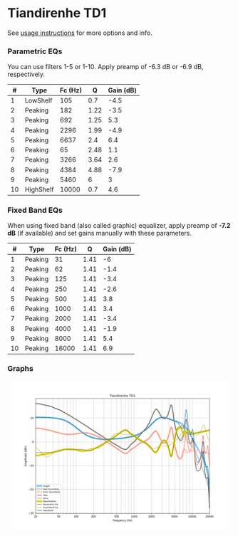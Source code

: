 # Tiandirenhe TD1
See [usage instructions](https://github.com/jaakkopasanen/AutoEq#usage) for more options and info.

### Parametric EQs
You can use filters 1-5 or 1-10. Apply preamp of -6.3 dB or -6.9 dB, respectively.

|   # | Type      |   Fc (Hz) |    Q |   Gain (dB) |
|-----|-----------|-----------|------|-------------|
|   1 | LowShelf  |       105 | 0.7  |        -4.5 |
|   2 | Peaking   |       182 | 1.22 |        -3.5 |
|   3 | Peaking   |       692 | 1.25 |         5.3 |
|   4 | Peaking   |      2296 | 1.99 |        -4.9 |
|   5 | Peaking   |      6637 | 2.4  |         6.4 |
|   6 | Peaking   |        65 | 2.48 |         1.1 |
|   7 | Peaking   |      3266 | 3.64 |         2.6 |
|   8 | Peaking   |      4384 | 4.88 |        -7.9 |
|   9 | Peaking   |      5460 | 6    |         3   |
|  10 | HighShelf |     10000 | 0.7  |         4.6 |

### Fixed Band EQs
When using fixed band (also called graphic) equalizer, apply preamp of **-7.2 dB** (if available) and set gains manually with these parameters.

|   # | Type    |   Fc (Hz) |    Q |   Gain (dB) |
|-----|---------|-----------|------|-------------|
|   1 | Peaking |        31 | 1.41 |        -6   |
|   2 | Peaking |        62 | 1.41 |        -1.4 |
|   3 | Peaking |       125 | 1.41 |        -3.4 |
|   4 | Peaking |       250 | 1.41 |        -2.6 |
|   5 | Peaking |       500 | 1.41 |         3.8 |
|   6 | Peaking |      1000 | 1.41 |         3.4 |
|   7 | Peaking |      2000 | 1.41 |        -3.4 |
|   8 | Peaking |      4000 | 1.41 |        -1.9 |
|   9 | Peaking |      8000 | 1.41 |         5.4 |
|  10 | Peaking |     16000 | 1.41 |         6.9 |

### Graphs
![](./Tiandirenhe%20TD1.png)
